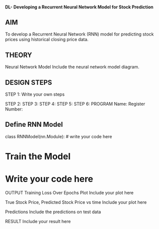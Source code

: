 #### DL- Developing a Recurrent Neural Network Model for Stock Prediction
## AIM
To develop a Recurrent Neural Network (RNN) model for predicting stock prices using historical closing price data.

## THEORY
Neural Network Model
Include the neural network model diagram.

## DESIGN STEPS
STEP 1:
Write your own steps

STEP 2:
STEP 3:
STEP 4:
STEP 5:
STEP 6:
PROGRAM
Name:
Register Number:
## Define RNN Model
class RNNModel(nn.Module):
    # write your code here




# Train the Model

# Write your code here
OUTPUT
Training Loss Over Epochs Plot
Include your plot here

True Stock Price, Predicted Stock Price vs time
Include your plot here

Predictions
Include the predictions on test data

RESULT
Include your result here
